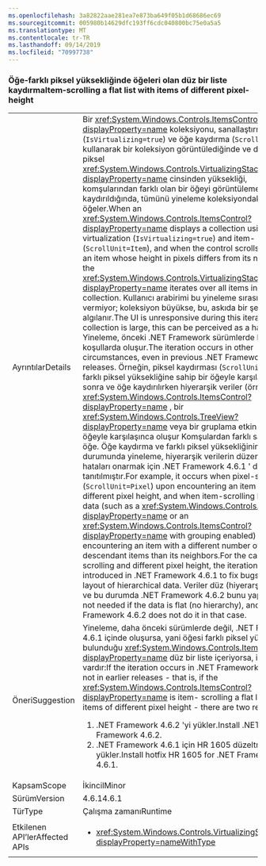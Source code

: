```yaml
---
ms.openlocfilehash: 3a82822aae281ea7e873ba649f05b1d68686ec69
ms.sourcegitcommit: 005980b14629dfc193ff6cdc040800bc75e0a5a5
ms.translationtype: MT
ms.contentlocale: tr-TR
ms.lasthandoff: 09/14/2019
ms.locfileid: "70997738"
---
```

### <a name="item-scrolling-a-flat-list-with-items-of-different-pixel-height"></a><span data-ttu-id="44717-101">Öğe-farklı piksel yüksekliğinde öğeleri olan düz bir liste kaydırma</span><span class="sxs-lookup"><span data-stu-id="44717-101">Item-scrolling a flat list with items of different pixel-height</span></span>

|   |   |
|---|---|
|<span data-ttu-id="44717-102">Ayrıntılar</span><span class="sxs-lookup"><span data-stu-id="44717-102">Details</span></span>|<span data-ttu-id="44717-103">Bir <xref:System.Windows.Controls.ItemsControl?displayProperty=name> koleksiyonu, sanallaştırma (<code>IsVirtualizing=true</code>) ve öğe kaydırma (<code>ScrollUnit=Item</code>) kullanarak bir koleksiyon görüntülediğinde ve denetimin piksel <xref:System.Windows.Controls.VirtualizingStackPanel?displayProperty=name> cinsinden yüksekliği, komşularından farklı olan bir öğeyi görüntülemek için kaydırıldığında, tümünü yineleme koleksiyondaki öğeler.</span><span class="sxs-lookup"><span data-stu-id="44717-103">When an <xref:System.Windows.Controls.ItemsControl?displayProperty=name> displays a collection using virtualization (<code>IsVirtualizing=true</code>) and item- scrolling (<code>ScrollUnit=Item</code>), and when the control scrolls to display an item whose height in pixels differs from its neighbors, the <xref:System.Windows.Controls.VirtualizingStackPanel?displayProperty=name> iterates over all items in the collection.</span></span> <span data-ttu-id="44717-104">Kullanıcı arabirimi bu yineleme sırasında yanıt vermiyor; koleksiyon büyükse, bu, askıda bir şekilde algılanır.</span><span class="sxs-lookup"><span data-stu-id="44717-104">The UI is unresponsive during this iteration; if the collection is large, this can be perceived as a hang.</span></span> <span data-ttu-id="44717-105">Yineleme, önceki .NET Framework sürümlerde bile diğer koşullarda oluşur.</span><span class="sxs-lookup"><span data-stu-id="44717-105">The iteration occurs in other circumstances, even in previous .NET Framework releases.</span></span> <span data-ttu-id="44717-106">Örneğin, piksel kaydırması (<code>ScrollUnit=Pixel</code>), farklı piksel yüksekliğine sahip bir öğeyle karşılaşdıktan sonra ve öğe kaydırılırken hiyerarşik veriler (örneğin <xref:System.Windows.Controls.ItemsControl?displayProperty=name> , bir <xref:System.Windows.Controls.TreeView?displayProperty=name> veya bir gruplama etkin gibi) ile bir öğeyle karşılaşınca oluşur Komşulardan farklı sayıda alt öğe. Öğe kaydırma ve farklı piksel yüksekliğinin olması durumunda yineleme, hiyerarşik verilerin düzeninde hataları onarmak için .NET Framework 4.6.1 ' de tanıtılmıştır.</span><span class="sxs-lookup"><span data-stu-id="44717-106">For example, it occurs when pixel-scrolling (<code>ScrollUnit=Pixel</code>) upon encountering an item with different pixel height, and when item-scrolling hierarchical data (such as a <xref:System.Windows.Controls.TreeView?displayProperty=name> or an <xref:System.Windows.Controls.ItemsControl?displayProperty=name> with grouping enabled) upon encountering an item with a different number of descendant items than its neighbors.For the case of item-scrolling and different pixel height, the iteration was introduced in .NET Framework 4.6.1 to fix bugs in the layout of hierarchical data.</span></span>  <span data-ttu-id="44717-107">Veriler düz (hiyerarşi yok) ise ve bu durumda .NET Framework 4.6.2 bunu yapmaz.</span><span class="sxs-lookup"><span data-stu-id="44717-107">It is not needed if the data is flat (no hierarchy), and .NET Framework 4.6.2 does not do it in that case.</span></span>|
|<span data-ttu-id="44717-108">Öneri</span><span class="sxs-lookup"><span data-stu-id="44717-108">Suggestion</span></span>|<span data-ttu-id="44717-109">Yineleme, daha önceki sürümlerde değil, .NET Framework 4.6.1 içinde oluşursa, yani öğesi farklı piksel yüksekliğinin bulunduğu <xref:System.Windows.Controls.ItemsControl?displayProperty=name> düz bir liste içeriyorsa, iki düzeltme vardır:</span><span class="sxs-lookup"><span data-stu-id="44717-109">If the iteration occurs in .NET Framework 4.6.1 but not in earlier releases - that is, if the <xref:System.Windows.Controls.ItemsControl?displayProperty=name> is item- scrolling a flat list with items of different pixel height - there are two remedies:</span></span><ol><li><span data-ttu-id="44717-110">.NET Framework 4.6.2 'yi yükler.</span><span class="sxs-lookup"><span data-stu-id="44717-110">Install .NET Framework 4.6.2.</span></span></li><li><span data-ttu-id="44717-111">.NET Framework 4.6.1 için HR 1605 düzeltmesini yükler.</span><span class="sxs-lookup"><span data-stu-id="44717-111">Install hotfix HR 1605 for .NET Framework 4.6.1.</span></span></li></ol>|
|<span data-ttu-id="44717-112">Kapsam</span><span class="sxs-lookup"><span data-stu-id="44717-112">Scope</span></span>|<span data-ttu-id="44717-113">İkincil</span><span class="sxs-lookup"><span data-stu-id="44717-113">Minor</span></span>|
|<span data-ttu-id="44717-114">Sürüm</span><span class="sxs-lookup"><span data-stu-id="44717-114">Version</span></span>|<span data-ttu-id="44717-115">4.6.1</span><span class="sxs-lookup"><span data-stu-id="44717-115">4.6.1</span></span>|
|<span data-ttu-id="44717-116">Tür</span><span class="sxs-lookup"><span data-stu-id="44717-116">Type</span></span>|<span data-ttu-id="44717-117">Çalışma zamanı</span><span class="sxs-lookup"><span data-stu-id="44717-117">Runtime</span></span>|
|<span data-ttu-id="44717-118">Etkilenen API’ler</span><span class="sxs-lookup"><span data-stu-id="44717-118">Affected APIs</span></span>|<ul><li><xref:System.Windows.Controls.VirtualizingStackPanel?displayProperty=nameWithType></li></ul>|
